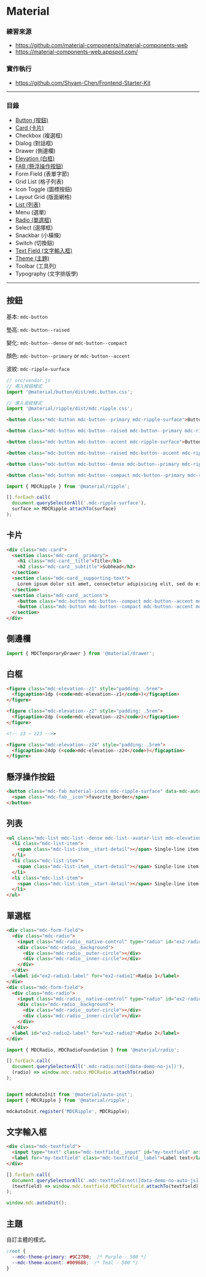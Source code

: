 # Material

### 練習來源
* https://github.com/material-components/material-components-web
* https://material-components-web.appspot.com/

### 實作執行
* https://github.com/Shyam-Chen/Frontend-Starter-Kit

***

### 目錄
* [Button (按鈕)](#按鈕)
* [Card (卡片)](#卡片)
* Checkbox (複選框)
* Dialog (對話框)
* Drawer (側邊欄)
* [Elevation (白框)](#白框)
* [FAB (懸浮操作按鈕)](#懸浮操作按鈕)
* Form Field (表單字節)
* Grid List (格子列表)
* Icon Toggle (圖標按鈕)
* Layout Grid (版面網格)
* [List (列表)](#列表)
* Menu (選單)
* [Radio (單選框)](#單選框)
* Select (選擇框)
* Snackbar (小橫條)
* Switch (切換鈕)
* [Text Field (文字輸入框)](#文字輸入框)
* [Theme (主題)](#主題)
* Toolbar (工具列)
* Typography (文字排版學)

***

## 按鈕

基本: `mdc-button`

墊高: `mdc-button--raised`

變化: `mdc-button--dense` or `mdc-button--compact`

顏色: `mdc-button--primary` or `mdc-button--accent`

波紋: `mdc-ripple-surface`

```js
// src/vendor.js
// 導入按鈕樣式
import '@material/button/dist/mdc.button.css';

// 導入波紋樣式
import '@material/ripple/dist/mdc.ripple.css';
```

```html
<button class="mdc-button mdc-button--primary mdc-ripple-surface">Button</button>

<button class="mdc-button mdc-button--raised mdc-button--primary mdc-ripple-surface">Button</button>

<button class="mdc-button mdc-button--accent mdc-ripple-surface">Button</button>

<button class="mdc-button mdc-button--raised mdc-button--accent mdc-ripple-surface">Button</button>

<button class="mdc-button mdc-button--dense mdc-button--primary mdc-ripple-surface">Button</button>

<button class="mdc-button mdc-button--compact mdc-button--primary mdc-ripple-surface">Button</button>
```

```js
import { MDCRipple } from '@material/ripple';

[].forEach.call(
  document.querySelectorAll('.mdc-ripple-surface'),
  surface => MDCRipple.attachTo(surface)
);
```

## 卡片

```html
<div class="mdc-card">
  <section class="mdc-card__primary">
    <h1 class="mdc-card__title">Title</h1>
    <h2 class="mdc-card__subtitle">Subhead</h2>
  </section>
  <section class="mdc-card__supporting-text">
    Lorem ipsum dolor sit amet, consectetur adipisicing elit, sed do eiusmod tempor.
  </section>
  <section class="mdc-card__actions">
    <button class="mdc-button mdc-button--compact mdc-button--accent mdc-ripple-surface mdc-card__action" data-mdc-auto-init="MDCRipple">Action 1</button>
    <button class="mdc-button mdc-button--compact mdc-button--accent mdc-ripple-surface mdc-card__action" data-mdc-auto-init="MDCRipple">Action 2</button>
  </section>
</div>
```

## 側邊欄

```js
import { MDCTemporaryDrawer } from '@material/drawer';
```

## 白框

```html
<figure class="mdc-elevation--z1" style="padding: .5rem">
  <figcaption>1dp (<code>mdc-elevation--z1</code>)</figcaption>
</figure>

<figure class="mdc-elevation--z2" style="padding: .5rem">
  <figcaption>2dp (<code>mdc-elevation--z2</code>)</figcaption>
</figure>

<!-- z3 ~ z23 -->>

<figure class="mdc-elevation--z24" style="padding: .5rem">
  <figcaption>24dp (<code>mdc-elevation--z24</code>)</figcaption>
</figure>
```

## 懸浮操作按鈕

```html
<button class="mdc-fab material-icons mdc-ripple-surface" data-mdc-auto-init="MDCRipple" aria-label="Favorite">
  <span class="mdc-fab__icon">favorite_border</span>
</button>
```

## 列表

```html
<ul class="mdc-list mdc-list--dense mdc-list--avatar-list mdc-elevation--z2">
  <li class="mdc-list-item">
    <span class="mdc-list-item__start-detail"></span> Single-line item
  </li>
  <li class="mdc-list-item">
    <span class="mdc-list-item__start-detail"></span> Single-line item
  </li>
  <li class="mdc-list-item">
    <span class="mdc-list-item__start-detail"></span> Single-line item
  </li>
</ul>
```

## 單選框

```html
<div class="mdc-form-field">
  <div class="mdc-radio">
    <input class="mdc-radio__native-control" type="radio" id="ex2-radio1" checked name="ex2">
    <div class="mdc-radio__background">
      <div class="mdc-radio__outer-circle"></div>
      <div class="mdc-radio__inner-circle"></div>
    </div>
  </div>
  <label id="ex2-radio1-label" for="ex2-radio1">Radio 1</label>
</div>
<div class="mdc-form-field">
  <div class="mdc-radio">
    <input class="mdc-radio__native-control" type="radio" id="ex2-radio2" name="ex2">
    <div class="mdc-radio__background">
      <div class="mdc-radio__outer-circle"></div>
      <div class="mdc-radio__inner-circle"></div>
    </div>
  </div>
  <label id="ex2-radio2-label" for="ex2-radio2">Radio 2</label>
</div>
```

```js
import { MDCRadio, MDCRadioFoundation } from '@material/radio';

[].forEach.call(
  document.querySelectorAll('.mdc-radio:not([data-demo-no-js])'),
  (radio) => window.mdc.radio.MDCRadio.attachTo(radio)
);


import mdcAutoInit from '@material/auto-init';
import { MDCRipple } from '@material/ripple';

mdcAutoInit.register('MDCRipple', MDCRipple);
```

## 文字輸入框

```html
<div class="mdc-textfield">
  <input type="text" class="mdc-textfield__input" id="my-textfield" aria-controls="my-textfield-helptext" data-demo-no-auto-js>
  <label for="my-textfield" class="mdc-textfield__label">Label text</label>
</div>
```

```js
[].forEach.call(
  document.querySelectorAll('.mdc-textfield:not([data-demo-no-auto-js])'),
  (textfield) => window.mdc.textfield.MDCTextfield.attachTo(textfield)
);

window.mdc.autoInit();
```

## 主題

自訂主體的樣式。

```css
:root {
  --mdc-theme-primary: #9C27B0;  /* Purple - 500 */
  --mdc-theme-accent: #009688;  /* Teal - 500 */
}
```
